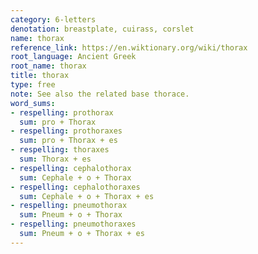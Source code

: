 ```yaml
---
category: 6-letters
denotation: breastplate, cuirass, corslet
name: thorax
reference_link: https://en.wiktionary.org/wiki/thorax
root_language: Ancient Greek
root_name: thorax
title: thorax
type: free
note: See also the related base thorace.
word_sums:
- respelling: prothorax
  sum: pro + Thorax
- respelling: prothoraxes
  sum: pro + Thorax + es
- respelling: thoraxes
  sum: Thorax + es
- respelling: cephalothorax
  sum: Cephale + o + Thorax
- respelling: cephalothoraxes
  sum: Cephale + o + Thorax + es
- respelling: pneumothorax
  sum: Pneum + o + Thorax
- respelling: pneumothoraxes
  sum: Pneum + o + Thorax + es
---
```

